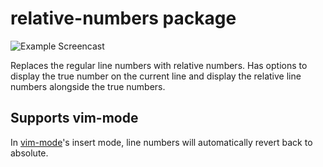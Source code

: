 # relative-numbers package

![Example Screencast](https://github.com/justmoon/relative-numbers/blob/master/screencast.gif?raw=true)

Replaces the regular line numbers with relative numbers.
Has options to display the true number on the current line and display the relative line numbers alongside the true numbers.

## Supports vim-mode

In [vim-mode](https://github.com/atom/vim-mode)'s insert mode, line numbers will automatically revert back to absolute.

